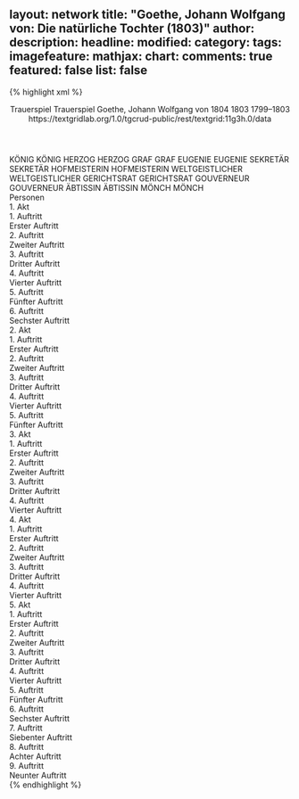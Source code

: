 layout: network
title: "Goethe, Johann Wolfgang von: Die natürliche Tochter (1803)"
author:
description:
headline:
modified:
category:
tags:
imagefeature:
mathjax:
chart:
comments: true
featured: false
list: false
---
{% highlight xml %}
<?xml-model href="http://raw.githubusercontent.com/DLiNa/project/master/rules/lina.rnc"?><?xml-model href="http://raw.githubusercontent.com/DLiNa/project/master/rules/lina.sch"?>
<play xmlns="http://lina.digital">
  <header>
    <title>Die natürliche Tochter</title>
    <subtitle>Trauerspiel</subtitle>
    <genretitle>Trauerspiel</genretitle>
    <author>Goethe, Johann Wolfgang von</author>
    <date type="print" when="1804">1804</date>
    <date type="premiere" when="1803">1803</date>
    <date type="written" when="1803">1799–1803</date>
    <source>https://textgridlab.org/1.0/tgcrud-public/rest/textgrid:11g3h.0/data</source>
  </header>
  <personae>
    <character>
      <name>KÖNIG</name>
      <alias xml:id="könig">
        <name>KÖNIG</name>
      </alias>
    </character>
    <character>
      <name>HERZOG</name>
      <alias xml:id="herzog">
        <name>HERZOG</name>
      </alias>
    </character>
    <character>
      <name>GRAF</name>
      <alias xml:id="graf">
        <name>GRAF</name>
      </alias>
    </character>
    <character>
      <name>EUGENIE</name>
      <alias xml:id="eugenie">
        <name>EUGENIE</name>
      </alias>
    </character>
    <character>
      <name>SEKRETÄR</name>
      <alias xml:id="sekretär">
        <name>SEKRETÄR</name>
      </alias>
    </character>
    <character>
      <name>HOFMEISTERIN</name>
      <alias xml:id="hofmeisterin">
        <name>HOFMEISTERIN</name>
      </alias>
    </character>
    <character>
      <name>WELTGEISTLICHER</name>
      <alias xml:id="weltgeistlicher">
        <name>WELTGEISTLICHER</name>
      </alias>
    </character>
    <character>
      <name>GERICHTSRAT</name>
      <alias xml:id="gerichtsrat">
        <name>GERICHTSRAT</name>
      </alias>
    </character>
    <character>
      <name>GOUVERNEUR</name>
      <alias xml:id="gouverneur">
        <name>GOUVERNEUR</name>
      </alias>
    </character>
    <character>
      <name>ÄBTISSIN</name>
      <alias xml:id="äbtissin">
        <name>ÄBTISSIN</name>
      </alias>
    </character>
    <character>
      <name>MÖNCH</name>
      <alias xml:id="mönch">
        <name>MÖNCH</name>
      </alias>
    </character>
  </personae>
  <text>
    <div>
      <head>Personen</head>
    </div>
    <div>
      <head>1. Akt</head>
      <div>
        <head>1. Auftritt</head>
        <div>
          <head>Erster Auftritt</head>
          <sp who="#könig">
            <amount n="12" unit="speech_acts"/>
            <amount n="366" unit="words"/>
            <amount n="55" unit="lines"/>
            <amount n="2131" unit="chars"/>
          </sp>
          <sp who="#herzog">
            <amount n="11" unit="speech_acts"/>
            <amount n="654" unit="words"/>
            <amount n="97" unit="lines"/>
            <amount n="3749" unit="chars"/>
          </sp>
        </div>
      </div>
      <div>
        <head>2. Auftritt</head>
        <div>
          <head>Zweiter Auftritt</head>
          <sp who="#könig">
            <amount n="2" unit="speech_acts"/>
            <amount n="11" unit="words"/>
            <amount n="2" unit="lines"/>
            <amount n="61" unit="chars"/>
          </sp>
          <sp who="#graf">
            <amount n="2" unit="speech_acts"/>
            <amount n="19" unit="words"/>
            <amount n="4" unit="lines"/>
            <amount n="117" unit="chars"/>
          </sp>
          <sp who="#herzog">
            <amount n="2" unit="speech_acts"/>
            <amount n="19" unit="words"/>
            <amount n="3" unit="lines"/>
            <amount n="92" unit="chars"/>
          </sp>
        </div>
      </div>
      <div>
        <head>3. Auftritt</head>
        <div>
          <head>Dritter Auftritt</head>
          <sp who="#könig">
            <amount n="5" unit="speech_acts"/>
            <amount n="54" unit="words"/>
            <amount n="8" unit="lines"/>
            <amount n="310" unit="chars"/>
          </sp>
          <sp who="#graf">
            <amount n="4" unit="speech_acts"/>
            <amount n="231" unit="words"/>
            <amount n="33" unit="lines"/>
            <amount n="1295" unit="chars"/>
          </sp>
        </div>
      </div>
      <div>
        <head>4. Auftritt</head>
        <div>
          <head>Vierter Auftritt</head>
          <sp who="#herzog">
            <amount n="8" unit="speech_acts"/>
            <amount n="224" unit="words"/>
            <amount n="37" unit="lines"/>
            <amount n="1250" unit="chars"/>
          </sp>
          <sp who="#könig">
            <amount n="4" unit="speech_acts"/>
            <amount n="46" unit="words"/>
            <amount n="8" unit="lines"/>
            <amount n="272" unit="chars"/>
          </sp>
          <sp who="#graf">
            <amount n="1" unit="speech_acts"/>
            <amount n="3" unit="words"/>
            <amount n="1" unit="lines"/>
            <amount n="14" unit="chars"/>
          </sp>
          <sp who="#eugenie">
            <amount n="4" unit="speech_acts"/>
            <amount n="83" unit="words"/>
            <amount n="11" unit="lines"/>
            <amount n="429" unit="chars"/>
          </sp>
        </div>
      </div>
      <div>
        <head>5. Auftritt</head>
        <div>
          <head>Fünfter Auftritt</head>
          <sp who="#könig">
            <amount n="9" unit="speech_acts"/>
            <amount n="703" unit="words"/>
            <amount n="100" unit="lines"/>
            <amount n="3879" unit="chars"/>
          </sp>
          <sp who="#herzog">
            <amount n="6" unit="speech_acts"/>
            <amount n="118" unit="words"/>
            <amount n="17" unit="lines"/>
            <amount n="633" unit="chars"/>
          </sp>
          <sp who="#eugenie">
            <amount n="7" unit="speech_acts"/>
            <amount n="481" unit="words"/>
            <amount n="65" unit="lines"/>
            <amount n="2559" unit="chars"/>
          </sp>
        </div>
      </div>
      <div>
        <head>6. Auftritt</head>
        <div>
          <head>Sechster Auftritt</head>
          <sp who="#eugenie">
            <amount n="23" unit="speech_acts"/>
            <amount n="680" unit="words"/>
            <amount n="98" unit="lines"/>
            <amount n="3806" unit="chars"/>
          </sp>
          <sp who="#herzog">
            <amount n="23" unit="speech_acts"/>
            <amount n="924" unit="words"/>
            <amount n="129" unit="lines"/>
            <amount n="5168" unit="chars"/>
          </sp>
        </div>
      </div>
    </div>
    <div>
      <head>2. Akt</head>
      <div>
        <head>1. Auftritt</head>
        <div>
          <head>Erster Auftritt</head>
          <sp who="#sekretär">
            <amount n="17" unit="speech_acts"/>
            <amount n="1051" unit="words"/>
            <amount n="145" unit="lines"/>
            <amount n="5839" unit="chars"/>
          </sp>
          <sp who="#hofmeisterin">
            <amount n="16" unit="speech_acts"/>
            <amount n="698" unit="words"/>
            <amount n="92" unit="lines"/>
            <amount n="3738" unit="chars"/>
          </sp>
        </div>
      </div>
      <div>
        <head>2. Auftritt</head>
        <div>
          <head>Zweiter Auftritt</head>
          <sp who="#hofmeisterin">
            <amount n="1" unit="speech_acts"/>
            <amount n="117" unit="words"/>
            <amount n="17" unit="lines"/>
            <amount n="683" unit="chars"/>
          </sp>
        </div>
      </div>
      <div>
        <head>3. Auftritt</head>
        <div>
          <head>Dritter Auftritt</head>
          <sp who="#eugenie">
            <amount n="7" unit="speech_acts"/>
            <amount n="167" unit="words"/>
            <amount n="24" unit="lines"/>
            <amount n="953" unit="chars"/>
          </sp>
          <sp who="#hofmeisterin">
            <amount n="6" unit="speech_acts"/>
            <amount n="112" unit="words"/>
            <amount n="17" unit="lines"/>
            <amount n="636" unit="chars"/>
          </sp>
        </div>
      </div>
      <div>
        <head>4. Auftritt</head>
        <div>
          <head>Vierter Auftritt</head>
          <sp who="#eugenie">
            <amount n="6" unit="speech_acts"/>
            <amount n="407" unit="words"/>
            <amount n="60" unit="lines"/>
            <amount n="2227" unit="chars"/>
          </sp>
          <sp who="#hofmeisterin">
            <amount n="5" unit="speech_acts"/>
            <amount n="21" unit="words"/>
            <amount n="6" unit="lines"/>
            <amount n="102" unit="chars"/>
          </sp>
        </div>
      </div>
      <div>
        <head>5. Auftritt</head>
        <div>
          <head>Fünfter Auftritt</head>
          <sp who="#hofmeisterin">
            <amount n="20" unit="speech_acts"/>
            <amount n="317" unit="words"/>
            <amount n="47" unit="lines"/>
            <amount n="1863" unit="chars"/>
          </sp>
          <sp who="#eugenie">
            <amount n="19" unit="speech_acts"/>
            <amount n="739" unit="words"/>
            <amount n="104" unit="lines"/>
            <amount n="4167" unit="chars"/>
          </sp>
        </div>
      </div>
    </div>
    <div>
      <head>3. Akt</head>
      <div>
        <head>1. Auftritt</head>
        <div>
          <head>Erster Auftritt</head>
          <sp who="#sekretär">
            <amount n="17" unit="speech_acts"/>
            <amount n="272" unit="words"/>
            <amount n="38" unit="lines"/>
            <amount n="1466" unit="chars"/>
          </sp>
          <sp who="#weltgeistlicher">
            <amount n="16" unit="speech_acts"/>
            <amount n="560" unit="words"/>
            <amount n="79" unit="lines"/>
            <amount n="3111" unit="chars"/>
          </sp>
        </div>
      </div>
      <div>
        <head>2. Auftritt</head>
        <div>
          <head>Zweiter Auftritt</head>
          <sp who="#herzog">
            <amount n="11" unit="speech_acts"/>
            <amount n="795" unit="words"/>
            <amount n="113" unit="lines"/>
            <amount n="4537" unit="chars"/>
          </sp>
          <sp who="#sekretär">
            <amount n="10" unit="speech_acts"/>
            <amount n="293" unit="words"/>
            <amount n="43" unit="lines"/>
            <amount n="1687" unit="chars"/>
          </sp>
        </div>
      </div>
      <div>
        <head>3. Auftritt</head>
        <div>
          <head>Dritter Auftritt</head>
          <sp who="#sekretär">
            <amount n="1" unit="speech_acts"/>
            <amount n="45" unit="words"/>
            <amount n="7" unit="lines"/>
            <amount n="278" unit="chars"/>
          </sp>
        </div>
      </div>
      <div>
        <head>4. Auftritt</head>
        <div>
          <head>Vierter Auftritt</head>
          <sp who="#weltgeistlicher">
            <amount n="20" unit="speech_acts"/>
            <amount n="790" unit="words"/>
            <amount n="115" unit="lines"/>
            <amount n="4449" unit="chars"/>
          </sp>
          <sp who="#herzog">
            <amount n="20" unit="speech_acts"/>
            <amount n="1319" unit="words"/>
            <amount n="188" unit="lines"/>
            <amount n="7390" unit="chars"/>
          </sp>
        </div>
      </div>
    </div>
    <div>
      <head>4. Akt</head>
      <div>
        <head>1. Auftritt</head>
        <div>
          <head>Erster Auftritt</head>
          <sp who="#hofmeisterin">
            <amount n="19" unit="speech_acts"/>
            <amount n="608" unit="words"/>
            <amount n="86" unit="lines"/>
            <amount n="3458" unit="chars"/>
          </sp>
          <sp who="#gerichtsrat">
            <amount n="19" unit="speech_acts"/>
            <amount n="368" unit="words"/>
            <amount n="53" unit="lines"/>
            <amount n="2086" unit="chars"/>
          </sp>
        </div>
      </div>
      <div>
        <head>2. Auftritt</head>
        <div>
          <head>Zweiter Auftritt</head>
          <sp who="#gerichtsrat">
            <amount n="37" unit="speech_acts"/>
            <amount n="1253" unit="words"/>
            <amount n="178" unit="lines"/>
            <amount n="7099" unit="chars"/>
          </sp>
          <sp who="#eugenie">
            <amount n="37" unit="speech_acts"/>
            <amount n="1330" unit="words"/>
            <amount n="185" unit="lines"/>
            <amount n="7428" unit="chars"/>
          </sp>
        </div>
      </div>
      <div>
        <head>3. Auftritt</head>
        <div>
          <head>Dritter Auftritt</head>
          <sp who="#hofmeisterin">
            <amount n="8" unit="speech_acts"/>
            <amount n="107" unit="words"/>
            <amount n="15" unit="lines"/>
            <amount n="605" unit="chars"/>
          </sp>
          <sp who="#gerichtsrat">
            <amount n="8" unit="speech_acts"/>
            <amount n="163" unit="words"/>
            <amount n="25" unit="lines"/>
            <amount n="1009" unit="chars"/>
          </sp>
          <sp who="#eugenie">
            <amount n="6" unit="speech_acts"/>
            <amount n="47" unit="words"/>
            <amount n="7" unit="lines"/>
            <amount n="294" unit="chars"/>
          </sp>
        </div>
      </div>
      <div>
        <head>4. Auftritt</head>
        <div>
          <head>Vierter Auftritt</head>
          <sp who="#eugenie">
            <amount n="11" unit="speech_acts"/>
            <amount n="497" unit="words"/>
            <amount n="68" unit="lines"/>
            <amount n="2751" unit="chars"/>
          </sp>
          <sp who="#hofmeisterin">
            <amount n="10" unit="speech_acts"/>
            <amount n="219" unit="words"/>
            <amount n="28" unit="lines"/>
            <amount n="1151" unit="chars"/>
          </sp>
        </div>
      </div>
    </div>
    <div>
      <head>5. Akt</head>
      <div>
        <head>1. Auftritt</head>
        <div>
          <head>Erster Auftritt</head>
          <sp who="#eugenie">
            <amount n="7" unit="speech_acts"/>
            <amount n="268" unit="words"/>
            <amount n="38" unit="lines"/>
            <amount n="1525" unit="chars"/>
          </sp>
          <sp who="#hofmeisterin">
            <amount n="7" unit="speech_acts"/>
            <amount n="108" unit="words"/>
            <amount n="15" unit="lines"/>
            <amount n="603" unit="chars"/>
          </sp>
        </div>
      </div>
      <div>
        <head>2. Auftritt</head>
        <div>
          <head>Zweiter Auftritt</head>
          <sp who="#eugenie">
            <amount n="11" unit="speech_acts"/>
            <amount n="172" unit="words"/>
            <amount n="23" unit="lines"/>
            <amount n="924" unit="chars"/>
          </sp>
          <sp who="#gouverneur">
            <amount n="10" unit="speech_acts"/>
            <amount n="288" unit="words"/>
            <amount n="41" unit="lines"/>
            <amount n="1663" unit="chars"/>
          </sp>
          <sp who="#hofmeisterin">
            <amount n="4" unit="speech_acts"/>
            <amount n="50" unit="words"/>
            <amount n="7" unit="lines"/>
            <amount n="279" unit="chars"/>
          </sp>
        </div>
      </div>
      <div>
        <head>3. Auftritt</head>
        <div>
          <head>Dritter Auftritt</head>
          <sp who="#eugenie">
            <amount n="3" unit="speech_acts"/>
            <amount n="196" unit="words"/>
            <amount n="27" unit="lines"/>
            <amount n="1057" unit="chars"/>
          </sp>
          <sp who="#hofmeisterin">
            <amount n="3" unit="speech_acts"/>
            <amount n="37" unit="words"/>
            <amount n="6" unit="lines"/>
            <amount n="204" unit="chars"/>
          </sp>
        </div>
      </div>
      <div>
        <head>4. Auftritt</head>
        <div>
          <head>Vierter Auftritt</head>
          <sp who="#eugenie">
            <amount n="4" unit="speech_acts"/>
            <amount n="143" unit="words"/>
            <amount n="20" unit="lines"/>
            <amount n="798" unit="chars"/>
          </sp>
          <sp who="#äbtissin">
            <amount n="5" unit="speech_acts"/>
            <amount n="181" unit="words"/>
            <amount n="24" unit="lines"/>
            <amount n="953" unit="chars"/>
          </sp>
          <sp who="#hofmeisterin">
            <amount n="2" unit="speech_acts"/>
            <amount n="28" unit="words"/>
            <amount n="4" unit="lines"/>
            <amount n="170" unit="chars"/>
          </sp>
        </div>
      </div>
      <div>
        <head>5. Auftritt</head>
        <div>
          <head>Fünfter Auftritt</head>
          <sp who="#eugenie">
            <amount n="2" unit="speech_acts"/>
            <amount n="203" unit="words"/>
            <amount n="28" unit="lines"/>
            <amount n="1115" unit="chars"/>
          </sp>
          <sp who="#hofmeisterin">
            <amount n="2" unit="speech_acts"/>
            <amount n="72" unit="words"/>
            <amount n="12" unit="lines"/>
            <amount n="427" unit="chars"/>
          </sp>
        </div>
      </div>
      <div>
        <head>6. Auftritt</head>
        <div>
          <head>Sechster Auftritt</head>
          <sp who="#eugenie">
            <amount n="1" unit="speech_acts"/>
            <amount n="514" unit="words"/>
            <amount n="72" unit="lines"/>
            <amount n="2873" unit="chars"/>
          </sp>
        </div>
      </div>
      <div>
        <head>7. Auftritt</head>
        <div>
          <head>Siebenter Auftritt</head>
          <sp who="#eugenie">
            <amount n="10" unit="speech_acts"/>
            <amount n="237" unit="words"/>
            <amount n="33" unit="lines"/>
            <amount n="1315" unit="chars"/>
          </sp>
          <sp who="#mönch">
            <amount n="10" unit="speech_acts"/>
            <amount n="746" unit="words"/>
            <amount n="106" unit="lines"/>
            <amount n="4131" unit="chars"/>
          </sp>
        </div>
      </div>
      <div>
        <head>8. Auftritt</head>
        <div>
          <head>Achter Auftritt</head>
          <sp who="#eugenie">
            <amount n="1" unit="speech_acts"/>
            <amount n="376" unit="words"/>
            <amount n="53" unit="lines"/>
            <amount n="2105" unit="chars"/>
          </sp>
        </div>
      </div>
      <div>
        <head>9. Auftritt</head>
        <div>
          <head>Neunter Auftritt</head>
          <sp who="#gerichtsrat">
            <amount n="7" unit="speech_acts"/>
            <amount n="271" unit="words"/>
            <amount n="38" unit="lines"/>
            <amount n="1537" unit="chars"/>
          </sp>
          <sp who="#eugenie">
            <amount n="7" unit="speech_acts"/>
            <amount n="352" unit="words"/>
            <amount n="50" unit="lines"/>
            <amount n="1987" unit="chars"/>
          </sp>
        </div>
      </div>
    </div>
  </text>
</play>
{% endhighlight %}